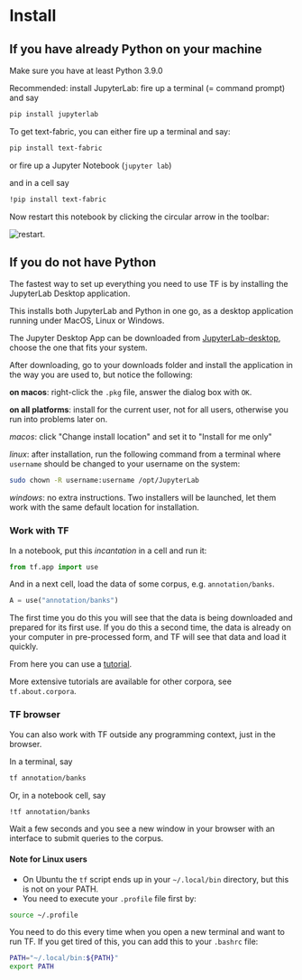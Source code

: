 # Install

## If you have already Python on your machine

Make sure you have at least Python 3.9.0

Recommended: install JupyterLab:
fire up a terminal (= command prompt) and say

``` sh
pip install jupyterlab
```

To get text-fabric, you can either fire up a terminal and say:

``` sh
pip install text-fabric
```

or fire up a Jupyter Notebook (`jupyter lab`)

and in a cell say

``` sh
!pip install text-fabric
```

Now restart this notebook by clicking the circular arrow in the toolbar:

![restart](../images/restartkernel.png).

## If you do not have Python

The fastest way to set up everything you need to use TF is by installing the
JupyterLab Desktop application.

This installs both JupyterLab and Python in one go,
as a desktop application running under  MacOS, Linux or Windows.

The Jupyter Desktop App can be downloaded from
[JupyterLab-desktop](https://github.com/jupyterlab/jupyterlab-desktop),
choose the one that fits your system.

After downloading, go to your downloads folder and install the application in the way
you are used to, but notice the following:

**on macos**: right-click the `.pkg` file, answer the dialog box with `OK`. 

**on all platforms**: install for the current user, not for all users, otherwise
you run into problems later on.

*macos*: click "Change install location" and set it to "Install for me only"

*linux*: after installation, run the following command from a terminal
where `username` should be changed
to your username on the system:

``` sh
sudo chown -R username:username /opt/JupyterLab
```

*windows*: no extra instructions.
Two installers will be launched, let them work with the same default
location for installation.

### Work with TF

In a notebook, put this *incantation* in a cell and run it:

``` python
from tf.app import use
```

And in a next cell, load the data of some corpus, e.g. `annotation/banks`.


``` python
A = use("annotation/banks")
```

The first time you do this you will see that the data is being downloaded and
prepared for its first use.
If you do this a second time, the data is already on your computer in
pre-processed form, and TF will see that data and load it quickly.

From here you can use a
[tutorial](https://nbviewer.org/github/annotation/banks/blob/master/tutorial/use.ipynb).

More extensive tutorials are available for other corpora, see `tf.about.corpora`.

### TF browser

You can also work with TF outside any programming context, just in the browser.

In a terminal, say

``` sh
tf annotation/banks
```

Or, in a notebook cell, say

``` sh
!tf annotation/banks
```

Wait a few seconds and you see a new window in your browser
with an interface to submit queries to the corpus.

#### Note for Linux users

*   On Ubuntu the `tf` script ends up in your `~/.local/bin` directory,
    but this is not on your PATH.
*   You need to execute your `.profile` file first by:

``` sh
source ~/.profile
```

You need to do this every time when you open a new terminal and
want to run TF.
If you get tired of this, you can add this to your `.bashrc` file:

``` sh
PATH="~/.local/bin:${PATH}"
export PATH
```
